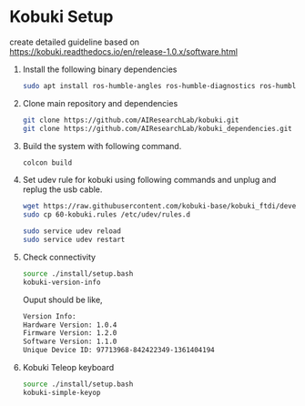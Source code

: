 # Kobuki Setup

create detailed guideline based on https://kobuki.readthedocs.io/en/release-1.0.x/software.html

1. Install the following binary dependencies

    ```bash
    sudo apt install ros-humble-angles ros-humble-diagnostics ros-humble-joint-state-publisher ros-humble-ros-testing
    ```

2. Clone main repository and dependencies
    ```bash
    git clone https://github.com/AIResearchLab/kobuki.git
    git clone https://github.com/AIResearchLab/kobuki_dependencies.git
    ```

3. Build the system with following command. 
    ```bash
    colcon build
    ```

4. Set udev rule for kobuki using following commands and unplug and replug the usb cable.
    ```bash
    wget https://raw.githubusercontent.com/kobuki-base/kobuki_ftdi/devel/60-kobuki.rules
    sudo cp 60-kobuki.rules /etc/udev/rules.d

    sudo service udev reload
    sudo service udev restart
    ```

5. Check connectivity
    ```bash
    source ./install/setup.bash
    kobuki-version-info
    ```

    Ouput should be like,
    ```bash
    Version Info:
    Hardware Version: 1.0.4
    Firmware Version: 1.2.0
    Software Version: 1.1.0
    Unique Device ID: 97713968-842422349-1361404194
    ```

6. Kobuki Teleop keyboard

    ```bash
    source ./install/setup.bash
    kobuki-simple-keyop
    ```